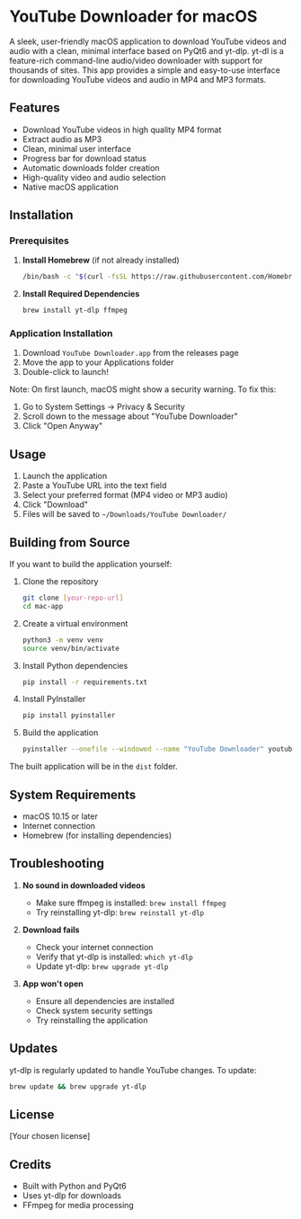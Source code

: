 # YouTube Downloader for macOS

A sleek, user-friendly macOS application to download YouTube videos and audio with a clean, minimal interface based on PyQt6 and yt-dlp. yt-dl is a feature-rich command-line audio/video downloader with support for thousands of sites. This app provides a simple and easy-to-use interface for downloading YouTube videos and audio in MP4 and MP3 formats.

## Features

- Download YouTube videos in high quality MP4 format
- Extract audio as MP3
- Clean, minimal user interface
- Progress bar for download status
- Automatic downloads folder creation
- High-quality video and audio selection
- Native macOS application

## Installation

### Prerequisites

1. **Install Homebrew** (if not already installed)
   ```bash
   /bin/bash -c "$(curl -fsSL https://raw.githubusercontent.com/Homebrew/install/HEAD/install.sh)"
   ```

2. **Install Required Dependencies**
   ```bash
   brew install yt-dlp ffmpeg
   ```

### Application Installation

1. Download `YouTube Downloader.app` from the releases page
2. Move the app to your Applications folder
3. Double-click to launch!

Note: On first launch, macOS might show a security warning. To fix this:
1. Go to System Settings → Privacy & Security
2. Scroll down to the message about "YouTube Downloader"
3. Click "Open Anyway"

## Usage

1. Launch the application
2. Paste a YouTube URL into the text field
3. Select your preferred format (MP4 video or MP3 audio)
4. Click "Download"
5. Files will be saved to `~/Downloads/YouTube Downloader/`

## Building from Source

If you want to build the application yourself:

1. Clone the repository
   ```bash
   git clone [your-repo-url]
   cd mac-app
   ```

2. Create a virtual environment
   ```bash
   python3 -m venv venv
   source venv/bin/activate
   ```

3. Install Python dependencies
   ```bash
   pip install -r requirements.txt
   ```

4. Install PyInstaller
   ```bash
   pip install pyinstaller
   ```

5. Build the application
   ```bash
   pyinstaller --onefile --windowed --name "YouTube Downloader" youtube_downloader.py
   ```

The built application will be in the `dist` folder.

## System Requirements

- macOS 10.15 or later
- Internet connection
- Homebrew (for installing dependencies)

## Troubleshooting

1. **No sound in downloaded videos**
   - Make sure ffmpeg is installed: `brew install ffmpeg`
   - Try reinstalling yt-dlp: `brew reinstall yt-dlp`

2. **Download fails**
   - Check your internet connection
   - Verify that yt-dlp is installed: `which yt-dlp`
   - Update yt-dlp: `brew upgrade yt-dlp`

3. **App won't open**
   - Ensure all dependencies are installed
   - Check system security settings
   - Try reinstalling the application

## Updates

yt-dlp is regularly updated to handle YouTube changes. To update:
```bash
brew update && brew upgrade yt-dlp
```

## License

[Your chosen license]

## Credits

- Built with Python and PyQt6
- Uses yt-dlp for downloads
- FFmpeg for media processing
